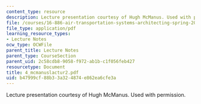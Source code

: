 ```yaml
---
content_type: resource
description: Lecture presentation courtesy of Hugh McManus. Used with permission.
file: /courses/16-886-air-transportation-systems-architecting-spring-2004/b47999cf88b33a324874e862ea6cfe3a_4_mcmanuslactur2.pdf
file_type: application/pdf
learning_resource_types:
- Lecture Notes
ocw_type: OCWFile
parent_title: Lecture Notes
parent_type: CourseSection
parent_uid: 2c58cdb8-9058-f972-ab1b-c1f056feb427
resourcetype: Document
title: 4_mcmanuslactur2.pdf
uid: b47999cf-88b3-3a32-4874-e862ea6cfe3a
---
```

Lecture presentation courtesy of Hugh McManus. Used with permission.

